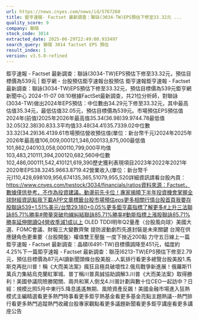 ```yaml
---
url: https://news.cnyes.com/news/id/5767260
title: 鉅亨速報- Factset 最新調查：聯詠(3034-TW)EPS預估下修至33.32元 ...
quality_score: 9
company: 聯陽
stock_code: 3014
extracted_date: 2025-06-29T22:49:00.933497
search_query: 聯陽 3014 factset EPS 預估
result_index: 1
version: v3.5.0-refined
---
```


鉅亨速報 - Factset 最新調查：聯詠(3034-TW)EPS預估下修至33.32元，預估目標價為539元 | 鉅亨網 - 台股預估‌‌鉅亨速報台股預估 鉅亨速報鉅亨速報 - Factset 最新調查：聯詠(3034-TW)EPS預估下修至33.32元，預估目標價為539元鉅亨網新聞中心 2024-11-07 08:10‌根據FactSet最新調查，共21位分析師，對聯詠(3034-TW)做出2024年EPS預估：中位數由34.29元下修至33.32元，其中最高估值35.34元，最低估值32.05元，預估目標價為539元。市場預估EPS預估值2024年(前值)2025年2026年最高值35.34(36.98)39.9744.78最低值32.05(32.38)30.833.3平均值33.48(34.41)35.7339.02中位數33.32(34.29)36.4139.61市場預估營收‌預估值(單位：新台幣千元)2024年2025年2026年最高值106,009,000121,346,000133,875,000最低值101,862,040103,058,000110,799,000平均值103,483,210111,394,200120,682,560中位數102,486,000111,542,410121,619,390歷史獲利表現項目2023年2022年2021年2020年EPS38.3245.9663.8719.42營業收入(單位：新台幣千元)110,428,698109,956,674135,365,51079,955,520詳細資訊請看台股內頁：https://www.cnyes.com/twstock/3034/financials/ratios資料來源：Factset，數據僅供參考，不作為投資建議。動盪前先卡位！專家揭曉下半年投資機會掌握全球財經資訊點我下載APP文章標籤台股市場預估eps更多相關行情台股首頁我要存股聯詠539+1.51%美元/台幣29.180+0.05%更多鉅亨贏指標了解更多#上升三法聯詠85.71%勝率#帶量突破均線糾結聯詠85.71%勝率#動能指標上漲股聯詠85.71%勝率延伸閱讀Q4營收季減1成以上 OLED TDDI明年Q2量產〈台股風向球〉美國大選、FOMC會議、財報三大變數齊聚 提防波動劇烈先進封裝是未來關鍵 台灣在供應鏈角色更重要〈台股開盤〉權值雙王壓盤 一度下挫近200點 力守五日線‌上一篇鉅亨速報 - Factset 最新調查：晶碩(6491-TW)目標價調降至451元，幅度約4.25%下一篇鉅亨速報 - Factset 最新調查：聯茂(6213-TW)EPS預估下修至2.79元，預估目標價為87元‌‌AI讀新聞頭條台股美股...人氣排行看更多總覽台股美股1.馬斯克再批川普！稱《大而美法案》瘋狂且極具破壞性2.俄烏戰爭新進展！俄羅斯11萬兵力集結烏克蘭紅軍城、普丁稱川普真誠協助調解3.川普《大而美法案》取得勝利！美國參議院險勝闖關、兩共和黨人倒戈4.川普計劃與數十位CEO一起訪中？日經：規模比照5月中東行5.降息遙遙無期、風險資產反飆！美國金融市場進入狂熱模式‌主編精選看更多‌熱門時事看更多‌‌‌‌‌‌‌‌‌‌‌‌‌‌‌‌‌鉅亨熱基金看更多基金亮點主題熱議‌‌‌‌--‌‌‌‌熱門排行看更多熱門追蹤熱門收藏‌‌‌‌‌‌‌‌‌台股專家觀點看更多議題新聞看更多鉅亨講座看更多講座公告‌‌‌‌‌‌‌‌